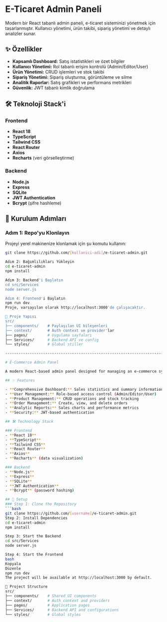 # E-Ticaret Admin Paneli

Modern bir React tabanlı admin paneli, e-ticaret sisteminizi yönetmek için tasarlanmıştır. Kullanıcı yönetimi, ürün takibi, sipariş yönetimi ve detaylı analizler sunar.

## ✨ Özellikler

- **Kapsamlı Dashboard:** Satış istatistikleri ve özet bilgiler
- **Kullanıcı Yönetimi:** Rol tabanlı erişim kontrolü (Admin/Editor/User)
- **Ürün Yönetimi:** CRUD işlemleri ve stok takibi
- **Sipariş Yönetimi:** Sipariş oluşturma, görüntüleme ve silme
- **Analitik Raporlar:** Satış grafikleri ve performans metrikleri
- **Güvenlik:** JWT tabanlı kimlik doğrulama

## 🛠 Teknoloji Stack'i

### Frontend
- **React 18**
- **TypeScript**
- **Tailwind CSS**
- **React Router**
- **Axios**
- **Recharts** (veri görselleştirme)

### Backend
- **Node.js**
- **Express**
- **SQLite**
- **JWT Authentication**
- **Bcrypt** (şifre hashleme)

## 🚀 Kurulum Adımları

### Adım 1: Repo'yu Klonlayın
Projeyi yerel makinenize klonlamak için şu komutu kullanın:
```bash
git clone https://github.com/[kullanici-adi]/e-ticaret-admin.git

Adım 2: Bağımlılıkları Yükleyin
cd e-ticaret-admin
npm install

Adım 3: Backend'i Başlatın
cd src/Services
node server.js

Adım 4: Frontend'i Başlatın
npm run dev
Proje, varsayılan olarak http://localhost:3000'de çalışacaktır.

📂 Proje Yapısı
src/
├── components/    # Paylaşılan UI bileşenleri
├── context/       # Auth context ve provider'lar
├── pages/         # Uygulama sayfaları
├── Services/      # Backend API ve config
└── styles/        # Global stiller

--------------------------------------------------------------------------------------------------------------------------------------------------------------------------------------------------------

# E-Commerce Admin Panel

A modern React-based admin panel designed for managing an e-commerce system. It offers user management, product tracking, order management, and detailed analytics.

## ✨ Features

- **Comprehensive Dashboard:** Sales statistics and summary information
- **User Management:** Role-based access control (Admin/Editor/User)
- **Product Management:** CRUD operations and stock tracking
- **Order Management:** Create, view, and delete orders
- **Analytic Reports:** Sales charts and performance metrics
- **Security:** JWT-based authentication

## 🛠 Technology Stack

### Frontend
- **React 18**
- **TypeScript**
- **Tailwind CSS**
- **React Router**
- **Axios**
- **Recharts** (data visualization)

### Backend
- **Node.js**
- **Express**
- **SQLite**
- **JWT Authentication**
- **Bcrypt** (password hashing)

## 🚀 Setup
### Step 1: Clone the Repository
```bash
git clone https://github.com/[username]/e-ticaret-admin.git
Step 2: Install Dependencies
cd e-ticaret-admin
npm install

Step 3: Start the Backend
cd src/Services
node server.js

Step 4: Start the Frontend
bash
Kopyala
Düzenle
npm run dev
The project will be available at http://localhost:3000 by default.

📂 Project Structure
src/
├── components/    # Shared UI components
├── context/       # Auth context and providers
├── pages/         # Application pages
├── Services/      # Backend API and configurations
└── styles/        # Global styles
